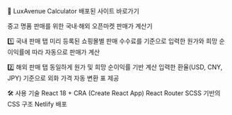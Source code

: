 🧮 LuxAvenue Calculator
배포된 사이트 바로가기

중고 명품 판매를 위한 국내·해외 오픈마켓 판매가 계산기

1️⃣ 국내 판매 탭
미리 등록된 쇼핑몰별 판매 수수료를 기준으로
입력한 원가와 희망 순이익률에 따라 자동으로 판매가 계산

2️⃣ 해외 판매 탭
동일하게 원가 및 희망 순이익률 기반 계산
입력한 환율(USD, CNY, JPY) 기준으로 외화 가격 자동 변환 표 제공

🛠️ 사용 기술
React 18 + CRA (Create React App)
React Router
SCSS 기반의 CSS 구조
Netlify 배포